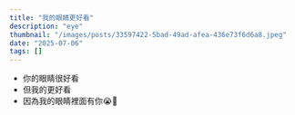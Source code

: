 ```yaml
---
title: "我的眼睛更好看"
description: "eye"
thumbnail: "/images/posts/33597422-5bad-49ad-afea-436e73f6d6a8.jpeg"
date: "2025-07-06"
tags: []
---
```

- 你的眼睛很好看
- 但我的更好看
- 因為我的眼睛裡面有你😭🫵
